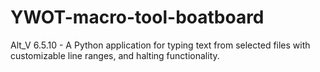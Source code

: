 # YWOT-macro-tool-boatboard
Alt_V 6.5.10 - A Python application for typing text from selected files with customizable line ranges, and halting functionality.
